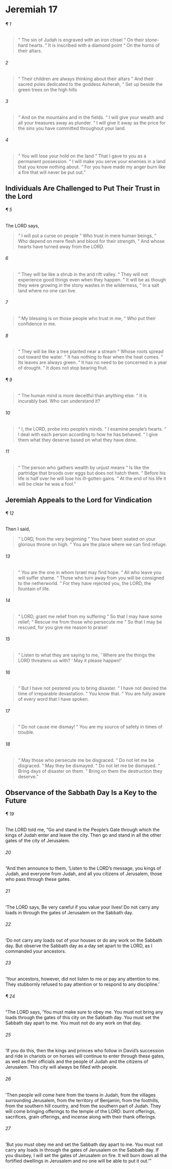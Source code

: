 # Jeremiah 17
###### ¶ 1
>  “ The sin of Judah is engraved with an iron chisel
>  “ On their stone-hard hearts.
>  “ It is inscribed with a diamond point
>  “ On the horns of their altars.
###### 2
>  “ Their children are always thinking about their altars
>  “ And their sacred poles dedicated to the goddess Asherah,
>  “ Set up beside the green trees on the high hills
###### 3
>  “ And on the mountains and in the fields.
>  “ I will give your wealth and all your treasures away as plunder.
>  “ I will give it away as the price for the sins you have committed throughout your land.
###### 4
>  “ You will lose your hold on the land
>  “ That I gave to you as a permanent possession.
>  “ I will make you serve your enemies in a land that you know nothing about.
>  “ For you have made my anger burn like a fire that will never be put out.”
## Individuals Are Challenged to Put Their Trust in the Lord
###### ¶ 5
The LORD says,
>  “ I will put a curse on people
>  “ Who trust in mere human beings,
>  “ Who depend on mere flesh and blood for their strength,
>  “ And whose hearts have turned away from the LORD.
###### 6
>  “ They will be like a shrub in the arid rift valley.
>  “ They will not experience good things even when they happen.
>  “ It will be as though they were growing in the stony wastes in the wilderness,
>  “ In a salt land where no one can live.
###### 7
>  “ My blessing is on those people who trust in me,
>  “ Who put their confidence in me.
###### 8
>  “ They will be like a tree planted near a stream
>  “ Whose roots spread out toward the water.
>  “ It has nothing to fear when the heat comes.
>  “ Its leaves are always green.
>  “ It has no need to be concerned in a year of drought.
>  “ It does not stop bearing fruit.
###### ¶ 9
>  “ The human mind is more deceitful than anything else.
>  “ It is incurably bad. Who can understand it?
###### 10
>  “ I, the LORD, probe into people’s minds.
>  “ I examine people’s hearts.
>  “ I deal with each person according to how he has behaved.
>  “ I give them what they deserve based on what they have done.
###### 11
>  “ The person who gathers wealth by unjust means
>  “ Is like the partridge that broods over eggs but does not hatch them.
>  “ Before his life is half over he will lose his ill-gotten gains.
>  “ At the end of his life it will be clear he was a fool.”
## Jeremiah Appeals to the Lord for Vindication
###### ¶ 12
Then I said,
>  “ LORD, from the very beginning
>  “ You have been seated on your glorious throne on high.
>  “ You are the place where we can find refuge.
###### 13
>  “ You are the one in whom Israel may find hope.
>  “ All who leave you will suffer shame.
>  “ Those who turn away from you will be consigned to the netherworld.
>  “ For they have rejected you, the LORD, the fountain of life.
###### 14
>  “ LORD, grant me relief from my suffering
>  “ So that I may have some relief;
>  “ Rescue me from those who persecute me
>  “ So that I may be rescued, for you give me reason to praise!
###### 15
>  “ Listen to what they are saying to me,
>  ‘ Where are the things the LORD threatens us with?
>  ‘ May it please happen!’
###### 16
>  “ But I have not pestered you to bring disaster.
>  “ I have not desired the time of irreparable devastation.
>  “ You know that.
>  “ You are fully aware of every word that I have spoken.
###### 17
>  “ Do not cause me dismay!
>  “ You are my source of safety in times of trouble.
###### 18
>  “ May those who persecute me be disgraced.
>  “ Do not let me be disgraced.
>  “ May they be dismayed.
>  “ Do not let me be dismayed.
>  “ Bring days of disaster on them.
>  “ Bring on them the destruction they deserve.”
## Observance of the Sabbath Day Is a Key to the Future
###### ¶ 19
The LORD told me, “Go and stand in the People’s Gate through which the kings of Judah enter and leave the city. Then go and stand in all the other gates of the city of Jerusalem.
###### 20
“And then announce to them, ‘Listen to the LORD’s message, you kings of Judah, and everyone from Judah, and all you citizens of Jerusalem, those who pass through these gates.
###### 21
‘The LORD says, Be very careful if you value your lives! Do not carry any loads in through the gates of Jerusalem on the Sabbath day.
###### 22
‘Do not carry any loads out of your houses or do any work on the Sabbath day. But observe the Sabbath day as a day set apart to the LORD, as I commanded your ancestors.
###### 23
‘Your ancestors, however, did not listen to me or pay any attention to me. They stubbornly refused to pay attention or to respond to any discipline.’
###### ¶ 24
“The LORD says, ‘You must make sure to obey me. You must not bring any loads through the gates of this city on the Sabbath day. You must set the Sabbath day apart to me. You must not do any work on that day.
###### 25
‘If you do this, then the kings and princes who follow in David’s succession and ride in chariots or on horses will continue to enter through these gates, as well as their officials and the people of Judah and the citizens of Jerusalem. This city will always be filled with people.
###### 26
‘Then people will come here from the towns in Judah, from the villages surrounding Jerusalem, from the territory of Benjamin, from the foothills, from the southern hill country, and from the southern part of Judah. They will come bringing offerings to the temple of the LORD: burnt offerings, sacrifices, grain offerings, and incense along with their thank offerings.
###### 27
‘But you must obey me and set the Sabbath day apart to me. You must not carry any loads in through the gates of Jerusalem on the Sabbath day. If you disobey, I will set the gates of Jerusalem on fire. It will burn down all the fortified dwellings in Jerusalem and no one will be able to put it out.’”
